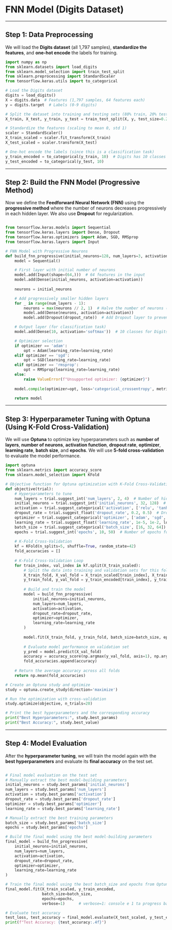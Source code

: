 
# FNN Model (Digits Dataset)

---

## **Step 1: Data Preprocessing**

We will load the **Digits dataset** (all 1,797 samples), **standardize the features**, and **one-hot encode** the labels for training.

```python
import numpy as np
from sklearn.datasets import load_digits
from sklearn.model_selection import train_test_split
from sklearn.preprocessing import StandardScaler
from tensorflow.keras.utils import to_categorical

# Load the Digits dataset
digits = load_digits()
X = digits.data  # Features (1,797 samples, 64 features each)
y = digits.target  # Labels (0-9 digits)

# Split the dataset into training and testing sets (80% train, 20% test)
X_train, X_test, y_train, y_test = train_test_split(X, y, test_size=0.2, random_state=42)

# Standardize the features (scaling to mean 0, std 1)
scaler = StandardScaler()
X_train_scaled = scaler.fit_transform(X_train)
X_test_scaled = scaler.transform(X_test)

# One-hot encode the labels (since this is a classification task)
y_train_encoded = to_categorical(y_train, 10)  # Digits has 10 classes (0-9)
y_test_encoded = to_categorical(y_test, 10)


```

---

## **Step 2: Build the FNN Model (Progressive Method)**

Now we define the **Feedforward Neural Network (FNN)** using the **progressive method** where the number of neurons decreases progressively in each hidden layer. We also use **Dropout** for regularization.

```python

from tensorflow.keras.models import Sequential
from tensorflow.keras.layers import Dense, Dropout
from tensorflow.keras.optimizers import Adam, SGD, RMSprop
from tensorflow.keras.layers import Input

# FNN Model with Progressive Neurons
def build_fnn_progressive(initial_neurons=128, num_layers=3, activation='relu', dropout_rate=0.5, optimizer='adam', learning_rate=0.001):
    model = Sequential()

    # First layer with initial number of neurons
    model.add(Input(shape=(64,)))  # 64 features in the input
    model.add(Dense(initial_neurons, activation=activation))
    
    neurons = initial_neurons

    # Add progressively smaller hidden layers
    for _ in range(num_layers - 1):
        neurons = max(neurons // 2, 1)  # Halve the number of neurons (ensure it never goes below 1)
        model.add(Dense(neurons, activation=activation))
        model.add(Dropout(dropout_rate))  # Add Dropout layer to prevent overfitting

    # Output layer (for classification task)
    model.add(Dense(10, activation='softmax'))  # 10 classes for Digits dataset

    # Optimizer selection
    if optimizer == 'adam':
        opt = Adam(learning_rate=learning_rate)
    elif optimizer == 'sgd':
        opt = SGD(learning_rate=learning_rate)
    elif optimizer == 'rmsprop':
        opt = RMSprop(learning_rate=learning_rate)
    else:
        raise ValueError(f"Unsupported optimizer: {optimizer}")
    
    model.compile(optimizer=opt, loss='categorical_crossentropy', metrics=['accuracy'])

    return model


```

---

## **Step 3: Hyperparameter Tuning with Optuna (Using K-Fold Cross-Validation)**

We will use **Optuna** to optimize key hyperparameters such as **number of layers**, **number of neurons**, **activation function**, **dropout rate**, **optimizer**, **learning rate**, **batch size**, and **epochs**. We will use **5-fold cross-validation** to evaluate the model performance.

```python
import optuna
from sklearn.metrics import accuracy_score
from sklearn.model_selection import KFold

# Objective function for Optuna optimization with K-Fold Cross-Validation
def objective(trial):
    # Hyperparameters to tune
    num_layers = trial.suggest_int('num_layers', 2, 4)  # Number of hidden layers
    initial_neurons = trial.suggest_int('initial_neurons', 32, 128)  # Initial number of neurons in the first layer
    activation = trial.suggest_categorical('activation', ['relu', 'tanh', 'sigmoid'])  # Activation functions
    dropout_rate = trial.suggest_float('dropout_rate', 0.2, 0.5)  # Dropout rate for regularization
    optimizer = trial.suggest_categorical('optimizer', ['adam', 'sgd', 'rmsprop'])  # Optimizer choice
    learning_rate = trial.suggest_float('learning_rate', 1e-5, 1e-2, log=True)  # Learning rate for optimization
    batch_size = trial.suggest_categorical('batch_size', [16, 32, 64])  # Batch size for training
    epochs = trial.suggest_int('epochs', 10, 50)  # Number of epochs for training
    
    # K-Fold Cross-Validation
    kf = KFold(n_splits=5, shuffle=True, random_state=42)
    fold_accuracies = []
    
    # K-Fold Cross-Validation Loop
    for train_index, val_index in kf.split(X_train_scaled):
        # Split the data into training and validation sets for this fold
        X_train_fold, X_val_fold = X_train_scaled[train_index], X_train_scaled[val_index]
        y_train_fold, y_val_fold = y_train_encoded[train_index], y_train_encoded[val_index]
        
        # Build and train the model
        model = build_fnn_progressive(
            initial_neurons=initial_neurons, 
            num_layers=num_layers, 
            activation=activation, 
            dropout_rate=dropout_rate, 
            optimizer=optimizer, 
            learning_rate=learning_rate
        )
        
        model.fit(X_train_fold, y_train_fold, batch_size=batch_size, epochs=epochs, verbose=0)
        
        # Evaluate model performance on validation set
        y_pred = model.predict(X_val_fold)
        accuracy = accuracy_score(np.argmax(y_val_fold, axis=1), np.argmax(y_pred, axis=1))
        fold_accuracies.append(accuracy)
    
    # Return the average accuracy across all folds
    return np.mean(fold_accuracies)

# Create an Optuna study and optimize
study = optuna.create_study(direction='maximize')

# Run the optimization with cross-validation
study.optimize(objective, n_trials=20)

# Print the best hyperparameters and the corresponding accuracy
print("Best Hyperparameters:", study.best_params)
print("Best Accuracy:", study.best_value)

```

---

## **Step 4: Model Evaluation**

After the **hyperparameter tuning**, we will train the model again with the **best hyperparameters** and evaluate its **final accuracy** on the test set.

```python

# Final model evaluation on the test set
# Manually extract the best model-building parameters
initial_neurons = study.best_params['initial_neurons']
num_layers = study.best_params['num_layers']
activation = study.best_params['activation']
dropout_rate = study.best_params['dropout_rate']
optimizer = study.best_params['optimizer']
learning_rate = study.best_params['learning_rate']

# Manually extract the best training parameters
batch_size = study.best_params['batch_size']
epochs = study.best_params['epochs']

# Build the final model using the best model-building parameters
final_model = build_fnn_progressive(
    initial_neurons=initial_neurons,
    num_layers=num_layers,
    activation=activation,
    dropout_rate=dropout_rate,
    optimizer=optimizer,
    learning_rate=learning_rate
)

# Train the final model using the best batch_size and epochs from Optuna
final_model.fit(X_train_scaled, y_train_encoded, 
                batch_size=batch_size, 
                epochs=epochs, 
                verbose=1)      # verbose=1: console e 1 ta progress bar dekhabe

# Evaluate test accuracy
test_loss, test_accuracy = final_model.evaluate(X_test_scaled, y_test_encoded, verbose=2)
print(f"Test Accuracy: {test_accuracy:.4f}")

```

